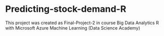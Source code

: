 # Predicting-stock-demand-R
This project was created as Final-Project-2 in course Big Data Analytics R with Microsoft Azure Machine Learning (Data Science Academy)
